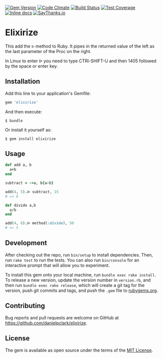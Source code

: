 [![Gem Version](https://badge.fury.io/rb/elixirize.svg)](http://badge.fury.io/rb/elixirize)
[![Code Climate](https://codeclimate.com/github/danielpclark/elixirize/badges/gpa.svg)](https://codeclimate.com/github/danielpclark/elixirize)
[![Build Status](https://travis-ci.org/danielpclark/elixirize.svg)](https://travis-ci.org/danielpclark/elixirize)
[![Test Coverage](https://codeclimate.com/github/danielpclark/elixirize/badges/coverage.svg)](https://codeclimate.com/github/danielpclark/elixirize)
[![Inline docs](http://inch-ci.org/github/danielpclark/elixirize.svg?branch=master)](http://inch-ci.org/github/danielpclark/elixirize)
[![SayThanks.io](https://img.shields.io/badge/SayThanks.io-%E2%98%BC-1EAEDB.svg)](https://saythanks.io/to/danielpclark)

# Elixirize

This add the `ᐅ` method to Ruby.  It pipes in the returned value of the left as the last parameter of the
Proc on the right.

In Linux to enter ᐅ you need to type CTRl-SHIFT-U and then 1405 followed by the space or enter key.

## Installation

Add this line to your application's Gemfile:

```ruby
gem 'elixirize'
```

And then execute:

    $ bundle

Or install it yourself as:

    $ gem install elixirize

## Usage

```ruby
def add a, b
  a+b
end

subtract = ->a, b{a-b}

add(4, 5).ᐅ subtract, 15
# => 6

def divide a,b
  a/b
end

add(4, 6).ᐅ method(:divide), 50
# => 5
```

## Development

After checking out the repo, run `bin/setup` to install dependencies. Then, run `rake test` to run the tests. You can also run `bin/console` for an interactive prompt that will allow you to experiment.

To install this gem onto your local machine, run `bundle exec rake install`. To release a new version, update the version number in `version.rb`, and then run `bundle exec rake release`, which will create a git tag for the version, push git commits and tags, and push the `.gem` file to [rubygems.org](https://rubygems.org).

## Contributing

Bug reports and pull requests are welcome on GitHub at https://github.com/danielpclark/elixirize.


## License

The gem is available as open source under the terms of the [MIT License](http://opensource.org/licenses/MIT).



